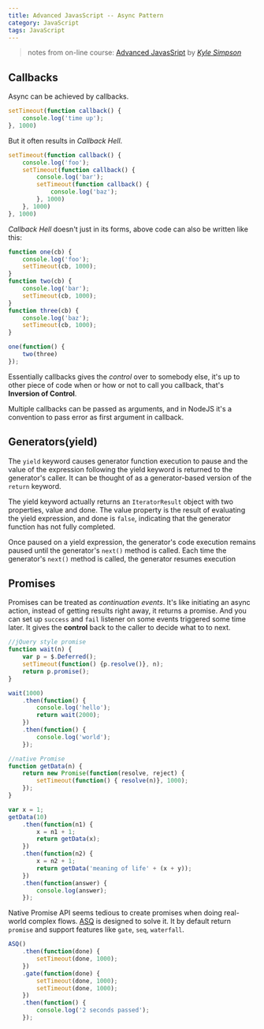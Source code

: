 ```yaml
---
title: Advanced JavasScript -- Async Pattern
category: JavaScript
tags: JavaScript
---
```


> notes from on-line course: [Advanced JavasSript](https://app.pluralsight.com/library/courses/advanced-javascript/table-of-contents) by [*Kyle Simpson*](http://blog.getify.com/)

## Callbacks

Async can be achieved by callbacks.

```javascript
setTimeout(function callback() {
    console.log('time up');
}, 1000)
```

But it often results in *Callback Hell*.

```javascript
setTimeout(function callback() {
    console.log('foo');
    setTimeout(function callback() {
        console.log('bar');
        setTimeout(function callback() {
            console.log('baz');
        }, 1000)
    }, 1000)
}, 1000)
```

*Callback Hell* doesn't just in its forms, above code can also be written like this:

```javascript
function one(cb) {
    console.log('foo');
    setTimeout(cb, 1000);
}
function two(cb) {
    console.log('bar');
    setTimeout(cb, 1000);
}
function three(cb) {
    console.log('baz');
    setTimeout(cb, 1000);
}

one(function() {
    two(three)
});
```

Essentially callbacks gives the *control* over to somebody else, it's up to other piece of code when or how or not to call you callback, that's **Inversion of Control**.

Multiple callbacks can be passed as arguments, and in NodeJS it's a convention to pass error as first argument in callback.

## Generators(yield)

The `yield` keyword causes generator function execution to pause and the value of the expression following the yield keyword is returned to the generator's caller. It can be thought of as a generator-based version of the `return` keyword.

The yield keyword actually returns an `IteratorResult` object with two properties, value and done. The value property is the result of evaluating the yield expression, and done is `false`, indicating that the generator function has not fully completed.

Once paused on a yield expression, the generator's code execution remains paused until the generator's `next()` method is called. Each time the generator's `next()` method is called, the generator resumes execution


## Promises

Promises can be treated as *continuation events*. It's like initiating an async action, instead of getting results right away, it returns a promise. And you can set up `success` and `fail` listener on some events triggered some time later. It gives the **control** back to the caller to decide what to to next.  

```javascript
//jQuery style promise
function wait(n) {
    var p = $.Deferred();
    setTimeout(function() {p.resolve()}, n);
    return p.promise();
}

wait(1000)
    .then(function() {
        console.log('hello');
        return wait(2000);
    })
    .then(function() {
        console.log('world');
    });
``` 

```javascript
//native Promise
function getData(n) {
    return new Promise(function(resolve, reject) {
        setTimeout(function() { resolve(n)}, 1000);
    });
}

var x = 1;
getData(10)
    .then(function(n1) {
        x = n1 + 1;
        return getData(x);
    })
    .then(function(n2) {
        x = n2 + 1;
        return getData('meaning of life' + (x + y));
    })
    .then(function(answer) {
        console.log(answer);
    });
```

Native Promise API seems tedious to create promises when doing real-world complex flows. [ASQ](https://github.com/getify/asynquence) is designed to solve it. It by default return `promise` and support features like `gate`, `seq`, `waterfall`.

```javascript
ASQ()
    .then(function(done) {
        setTimeout(done, 1000);
    })
    .gate(function(done) {
        setTimeout(done, 1000);
        setTimeout(done, 1000);
    })
    .then(function() {
        console.log('2 seconds passed');
    });

```


























